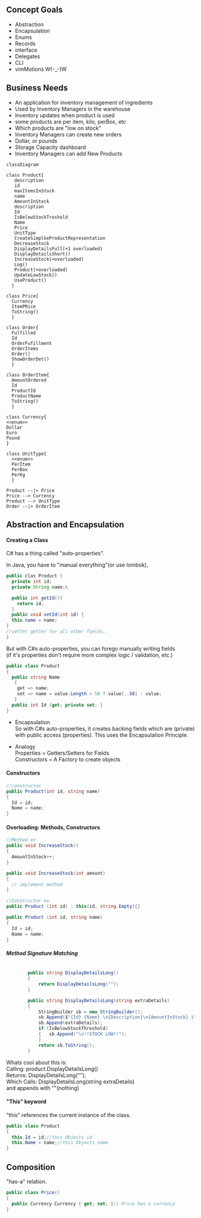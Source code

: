 ## Concept Goals

- Abstraction
- Encapsulation
- Enums
- Records
- interface
- Delegates
- CLI
- vimMotions W(-\_-)W

## Business Needs

- An application for inventory management of ingredients
- Used by Inventory Managers in the warehouse
- Inventory updates when product is used
- some products are per item, kilo, perBox, etc
- Which products are "low on stock"
- Inventory Managers can create new orders
- Dollar, or pounds
- Storage Capacity dashboard
- Inventory Managers can add New Products

```mermaid
classDiagram

class Product{
   description
   id
   maxItemsInStock
   name
   AmountInStock
   description
   Id
   IsBelowStockTreshold
   Name
   Price
   UnitType
   CreateSimplkeProductRepresentation
   DecreaseStock
   DisplayDetailsFull(+1 overloaded)
   DisplayDetailsShort()
   IncreaseStock(+overloaded)
   Log()
   Product(+overloaded)
   UpdateLowStock()
   UseProduct()
  }

class Price{
  Currency
  ItemPRice
  ToString()
  }

class Order{
  Fulfilled
  Id
  OrderFufillment
  OrderItems
  Order()
  ShowOrderDet()
  }

class OrderItem{
  AmountOrdered
  Id
  ProductId
  ProductName
  ToString()
  }

class Currency{
<<enum>>
Dollar
Euro
Pound
}

class UnitType{
  <<enum>>
  PerItem
  PerBox
  PerKg
  }

Product --|> Price
Price --> Currency
Product --> UnitType
Order --|> OrderItem
```

## Abstraction and Encapsulation

#### Creating a Class

C# has a thing called "auto-properties".

In Java, you have to "manual everything"(or use lombok),

```java
public clas Product {
  private int id;
  private String name;\

  public int getId(){
    return id;
  }
  public void setId(int id) {
  this.name = name;
}
//setter getter for all other fields..
}
```

But with C#s auto-properties, you can forego manually writing fields  
 (if it's properties don't require more complex logic / validation, etc.)

```c#
public class Product
{
  public string Name
   {
    get => name;
    set => name = value.Length > 50 ? value[..50] : value;
   }
  public int Id {get; private set; }
}
```

- Encapsulation  
  So with C#s auto-properties, it creates backing fields which are (private)  
  with public access (properties). This uses the Encapsulation Principle.

- Analogy  
  Properties = Getters/Setters for Fields  
  Constructors = A Factory to create objects

#### Constructors

```c#
//constructor
public Product(int id, string name)
{
  Id = id;
  Name = name;
}
```

#### Overloading: Methods, Constructors

```c#
//Method ex
public void IncreaseStock()
{
  AmountInStock++;
}

public void IncreaseStock(int amount)
{
  // implement method
}

//Constructor ex
public Product (int id) : this(id, string.Empty){}

public Product (int id, string name)
{
  Id = id;
  Name = name;
}

```

##### Method Signature Matching

```c#

        public string DisplayDetailsLong()
        {
            return DisplayDetailsLong("");
        }

        public string DisplayDetailsLong(string extraDetails)
        {
            StringBuilder sb = new StringBuilder();
            sb.Append($"{Id} {Name} \n{Description}\n{AmountInStock} item(s) in stock");
            sb.Append(extraDetails);
            if (IsBelowStockThreshold)
            {   sb.Append("\n!!STOCK LOW!!");
            }
            return sb.ToString();
        }
```

Whats cool about this is:  
Calling: product.DisplayDetailsLong()  
Returns: DisplayDetailsLong("");  
Which Calls: DisplayDetailsLong(string extraDetails)  
and appends with ""(nothing)

#### "This" keyword

"this" references the current instance of the class.

```c#
public class Product
{
  this.Id = id;//this Objects id
  this.Name = name;//this Objects name
}
```

## Composition

"has-a" relation.

```c#
public class Price()
{
  public Currency Currency { get; set; }// Price has a currency
}
```
